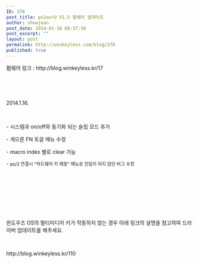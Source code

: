 ```yaml
---
ID: 378
post_title: ps2avrU V1.5 펌웨어 업데이트
author: showjean
post_date: 2014-01-16 08:37:30
post_excerpt: ""
layout: post
permalink: http://winkeyless.com/blog/378
published: true
---
```

<p>펌웨어 링크 : http://blog.winkeyless.kr/17</p><p><br /></p><p><br /></p><p>2014.1.16.</p><p><br /></p><p>- 시스템과 on/off와 동기화 되는 슬립 모드 추가</p><p>-&nbsp;<span style="background-color: transparent;">게으른 FN 토글 메뉴 수정</span></p><p>- macro index 별로 clear 가능</p><p>-&nbsp;<span style="background-color: transparent; font-size: 9pt; line-height: 1.5;">ps/2 연결시 "하드웨어 키 매핑" 메뉴로 진입이 되지 않던 버그 수정</span></p><p><br /></p><p><br /></p><p><br /></p><p><br /></p><p>윈도우즈 OS의 멀티미디어 키가 작동하지 않는 경우 아래 링크의 설명을 참고하여 드라이버 업데이트를 해주세요.</p><p><br /></p><p>http://blog.winkeyless.kr/110</p>